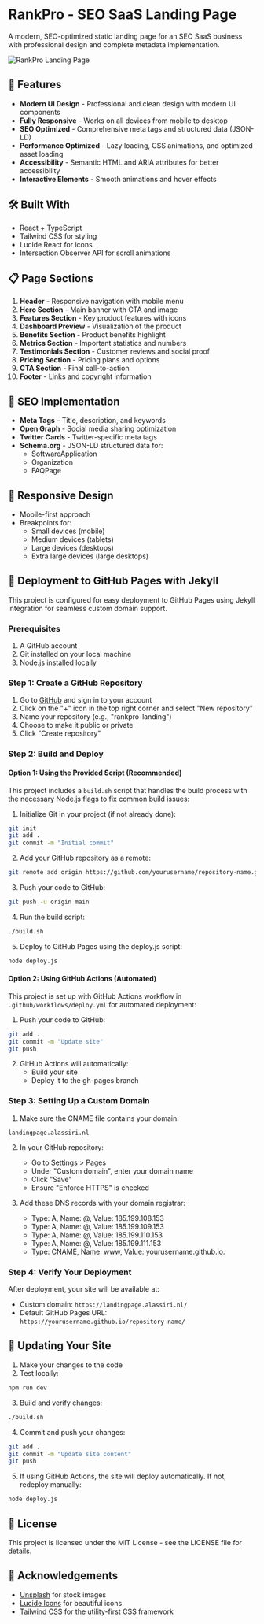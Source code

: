 # RankPro - SEO SaaS Landing Page

A modern, SEO-optimized static landing page for an SEO SaaS business with professional design and complete metadata implementation.

![RankPro Landing Page](./screenshots/rankpro-landing-page.png)

## 🚀 Features

- **Modern UI Design** - Professional and clean design with modern UI components
- **Fully Responsive** - Works on all devices from mobile to desktop
- **SEO Optimized** - Comprehensive meta tags and structured data (JSON-LD)
- **Performance Optimized** - Lazy loading, CSS animations, and optimized asset loading
- **Accessibility** - Semantic HTML and ARIA attributes for better accessibility
- **Interactive Elements** - Smooth animations and hover effects

## 🛠️ Built With

- React + TypeScript
- Tailwind CSS for styling
- Lucide React for icons
- Intersection Observer API for scroll animations

## 📋 Page Sections

1. **Header** - Responsive navigation with mobile menu
2. **Hero Section** - Main banner with CTA and image
3. **Features Section** - Key product features with icons
4. **Dashboard Preview** - Visualization of the product
5. **Benefits Section** - Product benefits highlight
6. **Metrics Section** - Important statistics and numbers
7. **Testimonials Section** - Customer reviews and social proof
8. **Pricing Section** - Pricing plans and options
9. **CTA Section** - Final call-to-action
10. **Footer** - Links and copyright information

## 🔧 SEO Implementation

- **Meta Tags** - Title, description, and keywords
- **Open Graph** - Social media sharing optimization
- **Twitter Cards** - Twitter-specific meta tags
- **Schema.org** - JSON-LD structured data for:
  - SoftwareApplication
  - Organization
  - FAQPage

## 📱 Responsive Design

- Mobile-first approach
- Breakpoints for:
  - Small devices (mobile)
  - Medium devices (tablets)
  - Large devices (desktops)
  - Extra large devices (large desktops)

## 🚀 Deployment to GitHub Pages with Jekyll

This project is configured for easy deployment to GitHub Pages using Jekyll integration for seamless custom domain support.

### Prerequisites

1. A GitHub account
2. Git installed on your local machine
3. Node.js installed locally

### Step 1: Create a GitHub Repository

1. Go to [GitHub](https://github.com) and sign in to your account
2. Click on the "+" icon in the top right corner and select "New repository"
3. Name your repository (e.g., "rankpro-landing")
4. Choose to make it public or private
5. Click "Create repository"

### Step 2: Build and Deploy

#### Option 1: Using the Provided Script (Recommended)

This project includes a `build.sh` script that handles the build process with the necessary Node.js flags to fix common build issues:

1. Initialize Git in your project (if not already done):

```bash
git init
git add .
git commit -m "Initial commit"
```

2. Add your GitHub repository as a remote:

```bash
git remote add origin https://github.com/yourusername/repository-name.git
```

3. Push your code to GitHub:

```bash
git push -u origin main
```

4. Run the build script:

```bash
./build.sh
```

5. Deploy to GitHub Pages using the deploy.js script:

```bash
node deploy.js
```

#### Option 2: Using GitHub Actions (Automated)

This project is set up with GitHub Actions workflow in `.github/workflows/deploy.yml` for automated deployment:

1. Push your code to GitHub:

```bash
git add .
git commit -m "Update site"
git push
```

2. GitHub Actions will automatically:
   - Build your site
   - Deploy it to the gh-pages branch

### Step 3: Setting Up a Custom Domain

1. Make sure the CNAME file contains your domain:
```
landingpage.alassiri.nl
```

2. In your GitHub repository:
   - Go to Settings > Pages
   - Under "Custom domain", enter your domain name
   - Click "Save"
   - Ensure "Enforce HTTPS" is checked

3. Add these DNS records with your domain registrar:
   - Type: A, Name: @, Value: 185.199.108.153
   - Type: A, Name: @, Value: 185.199.109.153
   - Type: A, Name: @, Value: 185.199.110.153
   - Type: A, Name: @, Value: 185.199.111.153
   - Type: CNAME, Name: www, Value: yourusername.github.io.

### Step 4: Verify Your Deployment

After deployment, your site will be available at:
- Custom domain: `https://landingpage.alassiri.nl/`
- Default GitHub Pages URL: `https://yourusername.github.io/repository-name/`

## 🔄 Updating Your Site

1. Make your changes to the code
2. Test locally:

```bash
npm run dev
```

3. Build and verify changes:

```bash
./build.sh
```

4. Commit and push your changes:

```bash
git add .
git commit -m "Update site content"
git push
```

5. If using GitHub Actions, the site will deploy automatically.
   If not, redeploy manually:

```bash
node deploy.js
```

## 📝 License

This project is licensed under the MIT License - see the LICENSE file for details.

## 🙏 Acknowledgements

- [Unsplash](https://unsplash.com/) for stock images
- [Lucide Icons](https://lucide.dev/) for beautiful icons
- [Tailwind CSS](https://tailwindcss.com/) for the utility-first CSS framework